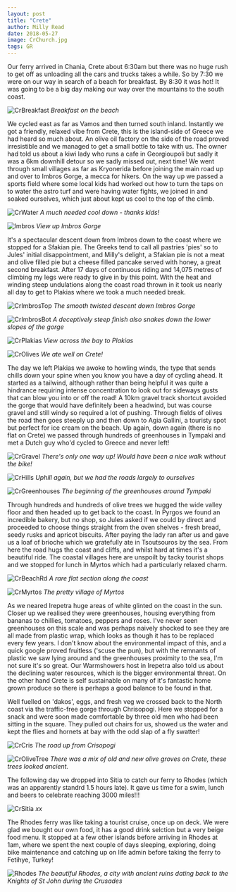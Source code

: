 ```yaml
---
layout: post
title: "Crete"
author: Milly Read
date: 2018-05-27
image: CrChurch.jpg
tags: GR
---
```


Our ferry arrived in Chania, Crete about 6:30am but there was no huge rush to get off as unloading all the cars and trucks takes a while. So by 7:30 we were on our way in search of a beach for breakfast. By 8:30 it was hot! It was going to be a big day making our way over the mountains to the south coast. 

![CrBreakfast](assets/img/CrBreakfast.jpg) *Breakfast on the beach*

We cycled east as far as Vamos and then turned south inland. Instantly we got a friendly, relaxed vibe from Crete, this is the island-side of Greece we had heard so much about. An olive oil factory on the side of the road proved irresistible and we managed to get a small bottle to take with us. The owner had told us about a kiwi lady who runs a cafe in Georgioupoli but sadly it was a 6km downhill detour so we sadly missed out, next time! We went through small villages as far as Kryonerida before joining the main road up and over to Imbros Gorge, a mecca for hikers. On the way up we passed a sports field where some local kids had worked out how to turn the taps on to water the astro turf and were having water fights, we joined in and soaked ourselves, which just about kept us cool to the top of the climb.  

![CrWater](assets/img/CrWater.jpg) *A much needed cool down - thanks kids!*

![Imbros](assets/img/Imbros.JPG) *View up Imbros Gorge*

It's a spectacular descent down from Imbros down to the coast where we stopped for a Sfakian pie. The Greeks tend to call all pastries 'pies' so to Jules' initial disappointment, and Milly's delight, a Sfakian pie is not a meat and olive filled pie but a cheese filled pancake served with honey, a great second breakfast. After 17 days of continuous riding and 14,075 metres of climbing my legs were ready to give in by this point. With the heat and winding steep undulations along the coast road thrown in it took us nearly all day to get to Plakias where we took a much needed break.

![CrImbrosTop](assets/img/x.jpg) *The smooth twisted descent down Imbros Gorge*

![CrImbrosBot](assets/img/x.jpg) *A deceptively steep finish also snakes down the lower slopes of the gorge*

![CrPlakias](assets/img/CrPlakias.jpg) *View across the bay to Plakias*

![CrOlives](assets/img/CrOlives.jpg) *We ate well on Crete!*

The day we left Plakias we awoke to howling winds, the type that sends chills down your spine when you know you have a day of cycling ahead. It started as a tailwind, although rather than being helpful it was quite a hindrance requiring intense concentration to look out for sideways gusts that can blow you into or off the road! A 10km gravel track shortcut avoided the gorge that would have definitely been a headwind, but was course gravel and still windy so required a lot of pushing. Through fields of olives the road then goes steeply up and then down to Agia Gallini, a touristy spot but perfect for ice cream on the beach. Up again, down again (there is no flat on Crete) we passed through hundreds of greenhouses in Tympaki and met a Dutch guy who'd cycled to Greece and never left!

![CrGravel](assets/img/CrGravel.jpg) *There's only one way up! Would have been a nice walk without the bike!*

![CrHills](assets/img/CrHills.jpg) *Uphill again, but we had the roads largely to ourselves*

![CrGreenhouses](assets/img/CrGreenhouses.jpg) *The beginning of the greenhouses around Tympaki*

Through hundreds and hundreds of olive trees we hugged the wide valley floor and then headed up to get back to the coast. In Pyrgos we found an incredible bakery, but no shop, so Jules asked if we could by direct and proceeded to choose things straight from the oven shelves - fresh bread, seedy rusks and apricot biscuits. After paying the lady ran after us and gave us a loaf of brioche which we gratefully ate in Tsoutsouros by the sea. From here the road hugs the coast and cliffs, and whilst hard at times it's a beautiful ride. The coastal villages here are unspoilt by tacky tourist shops and we stopped for lunch in Myrtos which had a particularly relaxed charm. 

![CrBeachRd](assets/img/CrBeachRd.jpg) *A rare flat section along the coast*

![CrMyrtos](assets/img/CrMyrtos.jpg) *The pretty village of Myrtos*

As we neared Irepetra huge areas of white glinted on the coast in the sun. Closer up we realised they were greenhouses, housing everything from bananas to chillies, tomatoes, peppers and roses. I've never seen greenhouses on this scale and was perhaps naively shocked to see they are all made from plastic wrap, which looks as though it has to be replaced every few years. I don't know about the environmental impact of this, and a quick google proved fruitless ('scuse the pun), but with the remnants of plastic we saw lying around and the greenhouses proximity to the sea, I'm not sure it's so great. Our Warmshowers host in Irepetra also told us about the declining water resources, which is the bigger environmental threat. On the other hand Crete is self sustainable on many of it's fantastic home grown produce so there is perhaps a good balance to be found in that.

Well fuelled on 'dakos', eggs, and fresh veg we crossed back to the North coast via the traffic-free gorge through Chrisopogi. Here we stopped for a snack and were soon made comfortable by three old men who had been sitting in the square.  They pulled out chairs for us, showed us the water and kept the flies and hornets at bay with the odd slap of a fly swatter!

![CrCris](assets/img/CrCris.jpg) *The road up from Crisopogi*

![CrOliveTree](assets/img/CrOliveTree.jpg) *There was a mix of old and new olive groves on Crete, these trees looked ancient.*

The following day we dropped into Sitia to catch our ferry to Rhodes (which was an apparently standrd 1.5 hours late). It gave us time for a swim, lunch and beers to celebrate reaching 3000 miles!!! 

![CrSitia](assets/img/CrSitia.jpg) *xx*

The Rhodes ferry was like taking a tourist cruise, once up on deck. We were glad we bought our own food, it has a good drink selction but a very beige food menu. It stopped at a few other islands before arriving in Rhodes at 1am, where we spent the next couple of days sleeping, exploring, doing bike maintenance and catching up on life admin before taking the ferry to Fetihye, Turkey!

![Rhodes](assets/img/Rhodes.jpg) *The beautiful Rhodes, a city with ancient ruins dating back to the Knights of St John during the Crusades*
